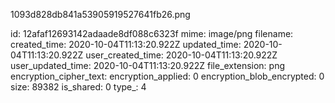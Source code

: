 1093d828db841a53905919527641fb26.png

id: 12afaf12693142adaade8df088c6323f
mime: image/png
filename: 
created_time: 2020-10-04T11:13:20.922Z
updated_time: 2020-10-04T11:13:20.922Z
user_created_time: 2020-10-04T11:13:20.922Z
user_updated_time: 2020-10-04T11:13:20.922Z
file_extension: png
encryption_cipher_text: 
encryption_applied: 0
encryption_blob_encrypted: 0
size: 89382
is_shared: 0
type_: 4